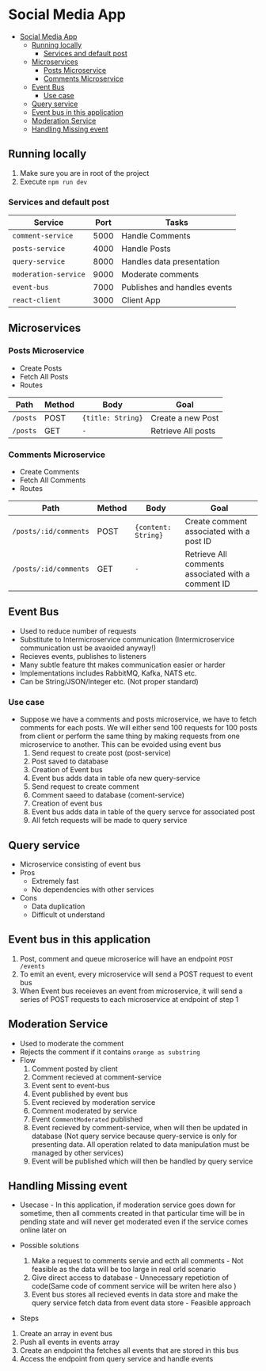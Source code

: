 # Social Media App

- [Social Media App](#social-media-app)
  - [Running locally](#running-locally)
    - [Services and default post](#services-and-default-post)
  - [Microservices](#microservices)
    - [Posts Microservice](#posts-microservice)
    - [Comments Microservice](#comments-microservice)
  - [Event Bus](#event-bus)
    - [Use case](#use-case)
  - [Query service](#query-service)
  - [Event bus in this application](#event-bus-in-this-application)
  - [Moderation Service](#moderation-service)
  - [Handling Missing event](#handling-missing-event)

## Running locally
1. Make sure you are in root of the project
2. Execute `npm run dev`

### Services and default post

| Service              | Port | Tasks                        |
| -------------------- | ---- | ---------------------------- |
| `comment-service`    | 5000 | Handle Comments              |
| `posts-service`      | 4000 | Handle Posts                 |
| `query-service`      | 8000 | Handles data presentation    |
| `moderation-service` | 9000 | Moderate comments            |
| `event-bus`          | 7000 | Publishes and handles events |
| `react-client `      | 3000 | Client App                   |

## Microservices

### Posts Microservice

- Create Posts
- Fetch All Posts
- Routes

| Path     | Method | Body              | Goal               |
| -------- | ------ | ----------------- | ------------------ |
| `/posts` | POST   | `{title: String}` | Create a new Post  |
| `/posts` | GET    | `-`               | Retrieve All posts |


### Comments Microservice

- Create Comments
- Fetch All Comments
- Routes

| Path                  | Method | Body                | Goal                                               |
| --------------------- | ------ | ------------------- | -------------------------------------------------- |
| `/posts/:id/comments` | POST   | `{content: String}` | Create comment associated with a post ID           |
| `/posts/:id/comments` | GET    | `-`                 | Retrieve All comments associated with a comment ID |

## Event Bus

- Used to reduce number of requests
- Substitute to Intermicroservice communication (Intermicroservice communication ust be avaoided anyway!)
- Recieves events, publishes to listeners
- Many subtle feature tht makes communication easier or harder
- Implementations includes RabbitMQ, Kafka, NATS etc.
- Can be String/JSON/Integer etc. (Not proper standard)

### Use case 

- Suppose we have a comments and posts microservice, we have to fetch comments for each posts. We will either send 100 requests for 100 posts from client or perform the same thing by making requests from one microservice to another. This can be evoided using event bus
  1. Send request to create post (post-service)
  2. Post saved to database
  3. Creation of Event bus
  4. Event bus adds data in table ofa new query-service
  5. Send request to create comment
  6. Comment saeed to database (coment-service)
  7. Creation of event bus
  8. Event bus adds data in table of the query servce for associated post
  9. All fetch requests will be made to query service


## Query service

- Microservice consisting of event bus
- Pros
  - Extremely fast
  - No dependencies with other services
- Cons
  - Data duplication
  - Difficult ot understand

## Event bus in this application

1. Post, comment and queue microserice will have an endpoint `POST /events`
2. To emit an event, every microservice will send a POST request to event bus
2. When Event bus receieves an event from microservice, it will send a series of POST requests to each microservice at endpoint of step 1

## Moderation Service

- Used to moderate the comment
- Rejects the comment if it contains `orange as substring`
- Flow
  1. Comment posted by client
  2. Comment recieved at comment-service
  3. Event sent to event-bus
  4. Event published by event bus
  5. Event recieved by moderation service
  6. Comment moderated by service
  7. Event `CommentModerated` published
  8. Event recieved by comment-service, when will then be updated in database (Not query service because query-service is only for presenting data. All operation related to data manipulation must be managed by other services)
  9. Event will be published which will then be handled by query service

## Handling Missing event

- Usecase - In this application, if moderation service goes down for sometime, then all comments created in that particular time will be in pending state and will never get moderated even if the service comes online later on
- Possible solutions
  1. Make a request to comments servie and ecth all comments - Not feasible as the data will be too large in real orld scenario
  2. Give direct access to database - Unnecessary repetiotion of code(Same code of comment service will be writen here also )
  3. Event bus stores all recieved events in data store and make the query service fetch data from event data store - Feasible approach

- Steps
1. Create an array in event bus
2. Push all events in events array
3. Create an endpoint tha fetches all events that are stored in this bus
4. Access the endpoint from query service and handle events
  
